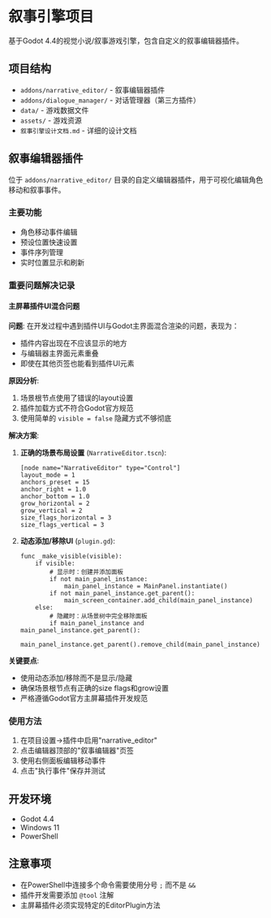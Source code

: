 # 叙事引擎项目

基于Godot 4.4的视觉小说/叙事游戏引擎，包含自定义的叙事编辑器插件。

## 项目结构

- `addons/narrative_editor/` - 叙事编辑器插件
- `addons/dialogue_manager/` - 对话管理器（第三方插件）
- `data/` - 游戏数据文件
- `assets/` - 游戏资源
- `叙事引擎设计文档.md` - 详细的设计文档

## 叙事编辑器插件

位于 `addons/narrative_editor/` 目录的自定义编辑器插件，用于可视化编辑角色移动和叙事事件。

### 主要功能

- 角色移动事件编辑
- 预设位置快速设置
- 事件序列管理
- 实时位置显示和刷新

### 重要问题解决记录

#### 主屏幕插件UI混合问题

**问题**: 在开发过程中遇到插件UI与Godot主界面混合渲染的问题，表现为：
- 插件内容出现在不应该显示的地方
- 与编辑器主界面元素重叠
- 即使在其他页签也能看到插件UI元素

**原因分析**:
1. 场景根节点使用了错误的layout设置
2. 插件加载方式不符合Godot官方规范
3. 使用简单的 `visible = false` 隐藏方式不够彻底

**解决方案**:

1. **正确的场景布局设置** (`NarrativeEditor.tscn`):
   ```
   [node name="NarrativeEditor" type="Control"]
   layout_mode = 1
   anchors_preset = 15
   anchor_right = 1.0
   anchor_bottom = 1.0
   grow_horizontal = 2
   grow_vertical = 2
   size_flags_horizontal = 3
   size_flags_vertical = 3
   ```

2. **动态添加/移除UI** (`plugin.gd`):
   ```gdscript
   func _make_visible(visible):
       if visible:
           # 显示时：创建并添加面板
           if not main_panel_instance:
               main_panel_instance = MainPanel.instantiate()
           if not main_panel_instance.get_parent():
               main_screen_container.add_child(main_panel_instance)
       else:
           # 隐藏时：从场景树中完全移除面板
           if main_panel_instance and main_panel_instance.get_parent():
               main_panel_instance.get_parent().remove_child(main_panel_instance)
   ```

**关键要点**:
- 使用动态添加/移除而不是显示/隐藏
- 确保场景根节点有正确的size flags和grow设置
- 严格遵循Godot官方主屏幕插件开发规范

### 使用方法

1. 在项目设置→插件中启用"narrative_editor"
2. 点击编辑器顶部的"叙事编辑器"页签
3. 使用右侧面板编辑移动事件
4. 点击"执行事件"保存并测试

## 开发环境

- Godot 4.4
- Windows 11
- PowerShell

## 注意事项

- 在PowerShell中连接多个命令需要使用分号 `;` 而不是 `&&`
- 插件开发需要添加 `@tool` 注解
- 主屏幕插件必须实现特定的EditorPlugin方法 